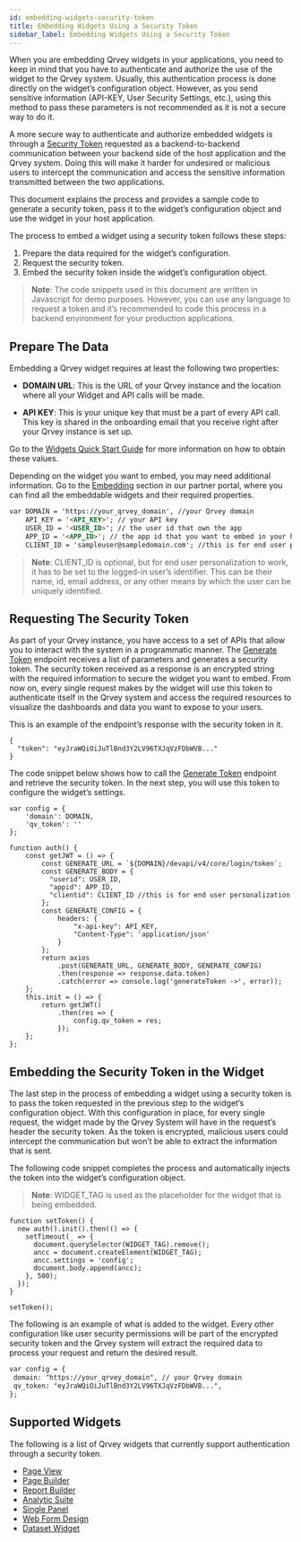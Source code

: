```yaml
---
id: embedding-widgets-security-token
title: Embedding Widgets Using a Security Token
sidebar_label: Embedding Widgets Using a Security Token
---
```

<div style={{textAlign: "justify"}}>

When you are embedding Qrvey widgets in your applications, you need to keep in mind that you have to authenticate and authorize the use of the widget to the Qrvey system. Usually, this authentication process is done directly on the widget’s configuration object. However, as you send sensitive information (API-KEY, User Security Settings, etc.), using this method to pass these parameters is not recommended as it is not a secure way to do it.

A more secure way to authenticate and authorize embedded widgets is through a <a href="https://tools.ietf.org/html/rfc6749#section-1.4">Security Token</a> requested as a backend-to-backend communication between your backend side of the host application and the Qrvey system. Doing this will make it harder for undesired or malicious users to intercept the communication and access the sensitive information transmitted between the two applications.

This document explains the process and provides a sample code to generate a security token, pass it to the widget’s configuration object and use the widget in your host application.

The process to embed a widget using a security token follows these steps:

1. Prepare the data required for the widget’s configuration.
2. Request the security token.
3. Embed the security token inside the widget’s configuration object.

>**Note**: The code snippets used in this document are written in Javascript for demo purposes. However, you can use any language to request a token and it’s recommended to code this process in a backend environment for your production applications.

## Prepare The Data
Embedding a Qrvey widget requires at least the following two properties:

* **DOMAIN URL**: This is the URL of your Qrvey instance and the location where all your Widget and API calls will be made.

* **API KEY**: This is your unique key that must be a part of every API call. This key is shared in the onboarding email that you receive right after your Qrvey instance is set up. 

Go to the <a href="/docs/embedding/widgets/widget-intro/">Widgets Quick Start Guide</a> for more information on how to obtain these values.

Depending on the widget you want to embed, you may need additional information. Go to the <a href="/docs/embedding/embedding-intro/">Embedding</a> section in our partner portal, where you can find all the embeddable widgets and their required properties.

```html 
var DOMAIN = 'https://your_qrvey_domain', //your Qrvey domain
    API_KEY = '<API_KEY>'; // your API key
    USER_ID = '<USER_ID>'; // the user id that own the app
    APP_ID = '<APP_ID>'; // the app id that you want to embed in your host application
    CLIENT_ID = 'sampleuser@sampledomain.com'; //this is for end user personalization 
```
> **Note**: CLIENT_ID is optional, but for end user personalization to work, it has to be set to the logged-in user’s identifier. This can be their name, id, email address, or any other means by which the user can be uniquely identified. 

## Requesting The Security Token
As part of your Qrvey instance, you have access to a set of APIs that allow you to interact with the system in a programmatic manner. The <a href="https://documenter.getpostman.com/view/1152381/TVCb4AGN#5e893ac8-fe62-42f9-a7b8-d46a34ea5c49">Generate Token</a> endpoint receives a list of parameters and generates a security token. The security token received as a response is an encrypted string with the required information to secure the widget you want to embed. From now on, every single request makes by the widget will use this token to authenticate itself in the Qrvey system and access the required resources to visualize the dashboards and data you want to expose to your users.

This is an example of the endpoint’s response with the security token in it.

```
{
  "token": "eyJraWQiOiJuTlBnd3Y2LV96TXJqVzFDbWVB..."
}
```
The code snippet below shows how to call the <a href="https://documenter.getpostman.com/view/1152381/TVCb4AGN#5e893ac8-fe62-42f9-a7b8-d46a34ea5c49">Generate Token</a> endpoint and retrieve the security token. In the next step, you will use this token to configure the widget’s settings.

```
var config = {
    'domain': DOMAIN,
    'qv_token': ''
};

function auth() {
    const getJWT = () => {
        const GENERATE_URL = `${DOMAIN}/devapi/v4/core/login/token`;
        const GENERATE_BODY = {
          "userid": USER_ID,
          "appid": APP_ID,
          "clientid": CLIENT_ID //this is for end user personalization
        };
        const GENERATE_CONFIG = {
            headers: {
                "x-api-key": API_KEY,
                "Content-Type": 'application/json'
            }
        };
        return axios
            .post(GENERATE_URL, GENERATE_BODY, GENERATE_CONFIG)
            .then(response => response.data.token)
            .catch(error => console.log('generateToken ->', error));
    };
    this.init = () => {
        return getJWT()
            .then(res => {
                config.qv_token = res;
            });
    };
};

```


## Embedding the Security Token in the Widget
The last step in the process of embedding a widget using a security token is to pass the token requested in the previous step to the widget’s configuration object. With this configuration in place, for every single request, the widget made by the Qrvey System will have in the request’s header the security token. As the token is encrypted, malicious users could intercept the communication but won’t be able to extract the information that is sent.

The following code snippet completes the process and automatically injects the token into the widget’s configuration object.

> **Note**: WIDGET_TAG is used as the placeholder for the widget that is being embedded.


```
function setToken() {
  new auth().init().then(() => {
    setTimeout(_ => {
      document.querySelector(WIDGET_TAG).remove();
      ancc = document.createElement(WIDGET_TAG);
      ancc.settings = 'config';
      document.body.append(ancc);
    }, 500);
  });
}

setToken();
```

The following is an example of what is added to the widget. Every other configuration like user security permissions will be part of the encrypted security token and the Qrvey system will extract the required data to process your request and return the desired result.

```html
var config = {
 domain: "https://your_qrvey_domain", // your Qrvey domain
 qv_token: "eyJraWQiOiJuTlBnd3Y2LV96TXJqVzFDbWVB...",
};
```

## Supported Widgets
The following is a list of Qrvey widgets that currently support authentication through a security token.

* <a href="/docs/embedding/widgets/app-building/widget-page-view/">Page View</a>
* <a href="/docs/embedding/widgets/app-building/widget-page-builder/"> Page Builder</a>
* <a href="/docs/embedding/widgets/app-building/widget-report-builder/">Report Builder</a>
* <a href="/docs/embedding/widgets/analytics/analytic-suite/">Analytic Suite</a>
* <a href="/docs/embedding/widgets/analytics/single-panel/">Single Panel</a>
* <a href="/docs/embedding/widgets/data-sources/widget-webforms">Web Form Design</a>
* <a href="/docs/embedding/widgets/data-sources/datasets-widget"> Dataset Widget</a> 
</div>